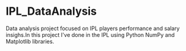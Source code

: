 # IPL_DataAnalysis
Data analysis project focused on IPL players performance and salary insighs.In this project I've done in the IPL using Python NumPy and Matplotlib libraries.
